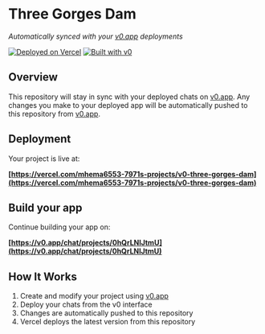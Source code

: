 # Three Gorges Dam

*Automatically synced with your [v0.app](https://v0.app) deployments*

[![Deployed on Vercel](https://img.shields.io/badge/Deployed%20on-Vercel-black?style=for-the-badge&logo=vercel)](https://vercel.com/mhema6553-7971s-projects/v0-three-gorges-dam)
[![Built with v0](https://img.shields.io/badge/Built%20with-v0.app-black?style=for-the-badge)](https://v0.app/chat/projects/0hQrLNlJtmU)

## Overview

This repository will stay in sync with your deployed chats on [v0.app](https://v0.app).
Any changes you make to your deployed app will be automatically pushed to this repository from [v0.app](https://v0.app).

## Deployment

Your project is live at:

**[https://vercel.com/mhema6553-7971s-projects/v0-three-gorges-dam](https://vercel.com/mhema6553-7971s-projects/v0-three-gorges-dam)**

## Build your app

Continue building your app on:

**[https://v0.app/chat/projects/0hQrLNlJtmU](https://v0.app/chat/projects/0hQrLNlJtmU)**

## How It Works

1. Create and modify your project using [v0.app](https://v0.app)
2. Deploy your chats from the v0 interface
3. Changes are automatically pushed to this repository
4. Vercel deploys the latest version from this repository

